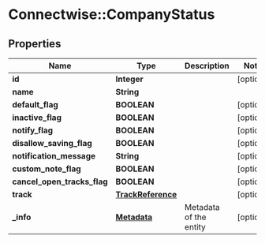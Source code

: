 # Connectwise::CompanyStatus

## Properties
Name | Type | Description | Notes
------------ | ------------- | ------------- | -------------
**id** | **Integer** |  | [optional] 
**name** | **String** |  | 
**default_flag** | **BOOLEAN** |  | [optional] 
**inactive_flag** | **BOOLEAN** |  | [optional] 
**notify_flag** | **BOOLEAN** |  | [optional] 
**disallow_saving_flag** | **BOOLEAN** |  | [optional] 
**notification_message** | **String** |  | [optional] 
**custom_note_flag** | **BOOLEAN** |  | [optional] 
**cancel_open_tracks_flag** | **BOOLEAN** |  | [optional] 
**track** | [**TrackReference**](TrackReference.md) |  | [optional] 
**_info** | [**Metadata**](Metadata.md) | Metadata of the entity | [optional] 



